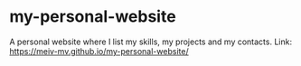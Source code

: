 # my-personal-website
A personal website where I list my skills, my projects and my contacts.
Link: https://meiv-mv.github.io/my-personal-website/
